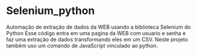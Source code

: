 # Selenium_python
Automação de extração de dados da WEB usando a biblioteca Selenium do Python
Esse código entra em uma pagina da WEB com usuario e senha e faz uma extração de dados transformando eles em um CSV.
Neste projeto também uso um comando de JavaScript vinculado ao python.
